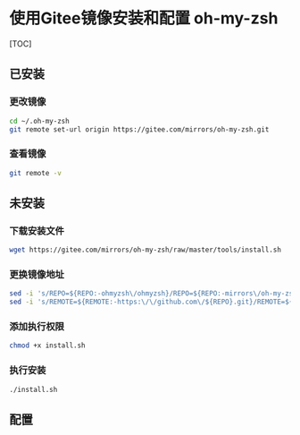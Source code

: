 # 使用Gitee镜像安装和配置 oh-my-zsh

[TOC]

## 已安装

### 更改镜像

```bash
cd ~/.oh-my-zsh
git remote set-url origin https://gitee.com/mirrors/oh-my-zsh.git
```

### 查看镜像

```bash
git remote -v
```

## 未安装

### 下载安装文件

```bash
wget https://gitee.com/mirrors/oh-my-zsh/raw/master/tools/install.sh
```

### 更换镜像地址

```bash
sed -i 's/REPO=${REPO:-ohmyzsh\/ohmyzsh}/REPO=${REPO:-mirrors\/oh-my-zsh}/' install.sh
sed -i 's/REMOTE=${REMOTE:-https:\/\/github.com\/${REPO}.git}/REMOTE=${REMOTE:-https:\/\/gitee.com\/${REPO}.git}/' install.sh
```

### 添加执行权限

```bash
chmod +x install.sh
```

### 执行安装

```bash
./install.sh
```

## 配置

